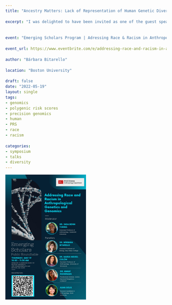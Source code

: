 ```yaml
---
title: "Ancestry Matters: Lack of Representation of Human Genetic Diversity in Genomic Databases"

excerpt: "I was delighted to have been invited as one of the guest speakers for this series of talks, followed by an in-person discussion in Boston"


event: "Emerging Scholars Program | Adressing Race & Racism in Anthropological Genetics & Genomics"

event_url: https://www.eventbrite.com/e/addressing-race-and-racism-in-anthropological-genetics-and-genomics-tickets-336707139117

author: "Bárbara Bitarello"

location: "Boston University"

draft: false
date: "2022-05-19"
layout: single
tags:
- genomics
- polygenic risk scores
- precision genomics
- human
- PRS
- race
- racism

categories:
- symposium
- talks
- diversity
---
```

<img src="images/featured.jpg" alt="" width="50%" height="10%"/>

